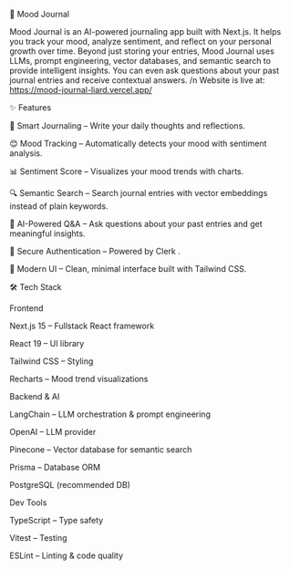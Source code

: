 🌙 Mood Journal

Mood Journal is an AI-powered journaling app built with Next.js. It helps you track your mood, analyze sentiment, and reflect on your personal growth over time. Beyond just storing your entries, Mood Journal uses LLMs, prompt engineering, vector databases, and semantic search to provide intelligent insights. You can even ask questions about your past journal entries and receive contextual answers.
/n Website is live at: https://mood-journal-liard.vercel.app/

✨ Features

📝 Smart Journaling – Write your daily thoughts and reflections.

😊 Mood Tracking – Automatically detects your mood with sentiment analysis.

📊 Sentiment Score – Visualizes your mood trends with charts.

🔍 Semantic Search – Search journal entries with vector embeddings instead of plain keywords.

🤖 AI-Powered Q&A – Ask questions about your past entries and get meaningful insights.

🔐 Secure Authentication – Powered by Clerk
.

🎨 Modern UI – Clean, minimal interface built with Tailwind CSS.

🛠️ Tech Stack

Frontend

Next.js 15
 – Fullstack React framework

React 19
 – UI library

Tailwind CSS
 – Styling

Recharts
 – Mood trend visualizations

Backend & AI

LangChain
 – LLM orchestration & prompt engineering

OpenAI
 – LLM provider

Pinecone
 – Vector database for semantic search

Prisma
 – Database ORM

PostgreSQL
 (recommended DB)

Dev Tools

TypeScript
 – Type safety

Vitest
 – Testing

ESLint
 – Linting & code quality
